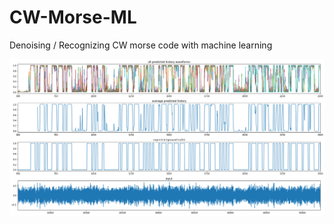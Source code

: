 # CW-Morse-ML
Denoising / Recognizing CW morse code with machine learning

![denoising sample](./docs/denoise.png)

